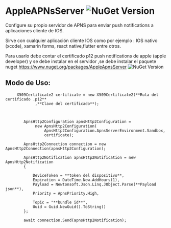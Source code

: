 # AppleAPNsServer ![NuGet Version](http://img.shields.io/static/v1?label=Arsoftcr&message=La%20mejor%20tecnología&color=blue)

Configure su propio servidor de APNS para enviar push notifications a aplicaciones cliente de IOS. 

Sirve con cualquier aplicación  cliente IOS  como por ejemplo : IOS nativo (xcode), xamarin forms, react native,flutter entre otros.

Para usarlo debe contar el certificado p12  push notifications  de apple (apple developer) y se debe instalar en el servidor ,se debe instalar el paquete nuget https://www.nuget.org/packages/AppleApnsServer ![NuGet Version](http://img.shields.io/static/v1?label=Nuget&message=1.0.0&color=blue)



## Modo de Uso:


         X509Certificate2 certificate = new X509Certificate2(**Ruta del certificado .p12**
                 ,**Clave del certificado**);



            ApnsHttp2Configuration apnsHttp2Configuration =
                 new ApnsHttp2Configuration(
                     ApnsHttp2Configuration.ApnsServerEnvironment.Sandbox,
                     certificate);

            ApnsHttp2Connection connection = new ApnsHttp2Connection(apnsHttp2Configuration);

            ApnsHttp2Notification apnsHttp2Notification = new ApnsHttp2Notification
            {

                DeviceToken = **token del dispositivo**,
                Expiration = DateTime.Now.AddHours(1),
                Payload = Newtonsoft.Json.Linq.JObject.Parse(**Payload json**),
                Priority = ApnsPriority.High,
               
                Topic = "**bundle id**",
                Uuid = Guid.NewGuid().ToString()
            };

            await connection.Send(apnsHttp2Notification);


  
        
          
          
          
     
          
       
